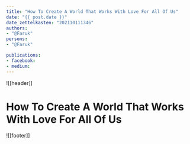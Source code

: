 ```yaml
---
title: "How To Create A World That Works With Love For All Of Us"
date: "{{ post.date }}"
date_zettelkasten: "202110111346"
authors:
- "@Faruk"
persons:
- "@Faruk"

publications:
- facebook:
- medium: 
---
```

![[header]]

# How To Create A World That Works With Love For All Of Us



![[footer]]